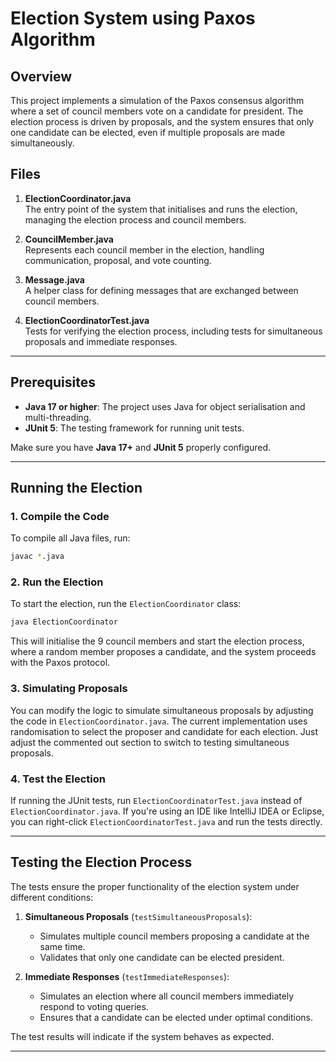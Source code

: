 # **Election System using Paxos Algorithm**

## **Overview**
This project implements a simulation of the Paxos consensus algorithm where a set of council members vote on a candidate for president. The election process is driven by proposals, and the system ensures that only one candidate can be elected, even if multiple proposals are made simultaneously.

## **Files**

1. **ElectionCoordinator.java**  
   The entry point of the system that initialises and runs the election, managing the election process and council members.

2. **CouncilMember.java**  
   Represents each council member in the election, handling communication, proposal, and vote counting.

3. **Message.java**  
   A helper class for defining messages that are exchanged between council members.

4. **ElectionCoordinatorTest.java**  
   Tests for verifying the election process, including tests for simultaneous proposals and immediate responses.

---

## **Prerequisites**
- **Java 17 or higher**: The project uses Java for object serialisation and multi-threading.
- **JUnit 5**: The testing framework for running unit tests.

Make sure you have **Java 17+** and **JUnit 5** properly configured.

---

## **Running the Election**

### **1. Compile the Code**
To compile all Java files, run:
```bash
javac *.java
```

### **2. Run the Election**
To start the election, run the `ElectionCoordinator` class:
```bash
java ElectionCoordinator
```
This will initialise the 9 council members and start the election process, where a random member proposes a candidate, and the system proceeds with the Paxos protocol.

### **3. Simulating Proposals**
You can modify the logic to simulate simultaneous proposals by adjusting the code in `ElectionCoordinator.java`. The current implementation uses randomisation to select the proposer and candidate for each election. Just adjust the commented out section to switch to testing simultaneous proposals.

### **4. Test the Election**

If running the JUnit tests, run `ElectionCoordinatorTest.java` instead of `ElectionCoordinator.java`. If you're using an IDE like IntelliJ IDEA or Eclipse, you can right-click `ElectionCoordinatorTest.java` and run the tests directly.

---

## **Testing the Election Process**

The tests ensure the proper functionality of the election system under different conditions:

1. **Simultaneous Proposals** (`testSimultaneousProposals`):
    - Simulates multiple council members proposing a candidate at the same time.
    - Validates that only one candidate can be elected president.

2. **Immediate Responses** (`testImmediateResponses`):
    - Simulates an election where all council members immediately respond to voting queries.
    - Ensures that a candidate can be elected under optimal conditions.

The test results will indicate if the system behaves as expected.

---
